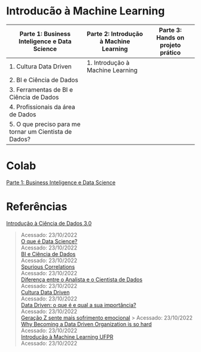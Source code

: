 # Introducão à Machine Learning
Parte 1: Business Inteligence e Data Science  |  Parte 2: Introdução à Machine Learning  |  Parte 3: Hands on projeto prático  |
| --------------- | --------------- | --------------- |
| 1. Cultura Data Driven | 1. Introdução à Machine Learning  | |
| 2. BI e Ciência de Dados |  |  |
| 3. Ferramentas de BI e Ciência de Dados |  |  |
| 4. Profissionais da área de Dados |  |  |
| 5. O que preciso para me tornar um Cientista de Dados? | | |

# Colab
[Parte 1: Business Inteligence e Data Science](https://colab.research.google.com/drive/1-134M9M_x6ibhWHg2XtVanxgR2UVGSJJ#scrollTo=BuM-ndFWXyya)  

# Referências
 
[Introdução à Ciência de Dados 3.0](https://www.datascienceacademy.com.br/cursosgratuitos)  
> Acessado: 23/10/2022  
[O que é Data Science?](https://www.youtube.com/watch?v=5b9Z8toVaAU)  
> Acessado: 23/10/2022  
> [BI e Ciência de Dados](https://www.datascienceacademy.com.br/course/design-e-implementacao-de-data-warehouses)  
> Acessado: 23/10/2022  
> [Spurious Correlations](https://tylervigen.com/spurious-correlations)  
> Acessado: 23/10/2022  
> [Diferença entre o Analista e o Cientista de Dados](https://blog.dsacademy.com.br/qual-a-diferenca-entre-o-analista-de-bi-e-o-cientista-de-dados/)  
> Acessado: 23/10/2022  
> [Cultura Data Driven](https://www.csacademy.com.br/cultura-data-driven)  
> Acessado: 23/10/2022  
> [Data Driven: o que é e qual a sua importância?](https://www.sydle.com/br/blog/data-driven-606c8a4e4b136c41e0e2c334/)  
> Acessado: 23/10/2022  
> [Geração Z sente mais sofrimento emocional](https://guiadoestudante.abril.com.br/atualidades/geracao-z-sente-mais-sofrimento-emocional-do-que-as-outras-diz-pesquisa/)  > Acessado: 23/10/2022  
> [Why Becoming a Data Driven Organization is so hard](https://hbr.org/2022/02/why-becoming-a-data-driven-organization-is-so-hard)  
> Acessado: 23/10/2022  
> [Introdução à Machine Learning UFPR](https://www.inf.ufpr.br/menotti/ci171-182/slides/ci171-intro.pdf)  
> Acessado: 23/10/2022 
